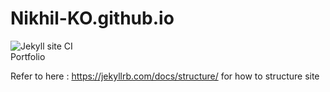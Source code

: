 # Nikhil-KO.github.io
![Jekyll site CI](https://github.com/Nikhil-KO/Nikhil-KO.github.io/workflows/Jekyll%20site%20CI/badge.svg)
<br>
Portfolio

Refer to here : https://jekyllrb.com/docs/structure/ 
for how to structure site
